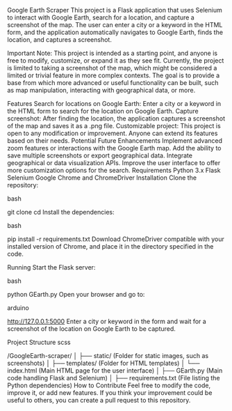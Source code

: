 Google Earth Scraper
This project is a Flask application that uses Selenium to interact with Google Earth, search for a location, and capture a screenshot of the map. The user can enter a city or a keyword in the HTML form, and the application automatically navigates to Google Earth, finds the location, and captures a screenshot.

Important Note: This project is intended as a starting point, and anyone is free to modify, customize, or expand it as they see fit. Currently, the project is limited to taking a screenshot of the map, which might be considered a limited or trivial feature in more complex contexts. The goal is to provide a base from which more advanced or useful functionality can be built, such as map manipulation, interacting with geographical data, or more.

Features
Search for locations on Google Earth: Enter a city or a keyword in the HTML form to search for the location on Google Earth.
Capture screenshot: After finding the location, the application captures a screenshot of the map and saves it as a .png file.
Customizable project: This project is open to any modification or improvement. Anyone can extend its features based on their needs.
Potential Future Enhancements
Implement advanced zoom features or interactions with the Google Earth map.
Add the ability to save multiple screenshots or export geographical data.
Integrate geographical or data visualization APIs.
Improve the user interface to offer more customization options for the search.
Requirements
Python 3.x
Flask
Selenium
Google Chrome and ChromeDriver
Installation
Clone the repository:

bash

git clone <repository-url>
cd <repository-folder>
Install the dependencies:

bash

pip install -r requirements.txt
Download ChromeDriver compatible with your installed version of Chrome, and place it in the directory specified in the code.

Running
Start the Flask server:

bash

python GEarth.py
Open your browser and go to:

arduino

http://127.0.0.1:5000
Enter a city or keyword in the form and wait for a screenshot of the location on Google Earth to be captured.

Project Structure
scss

/GoogleEarth-scraper/
│
├── static/ (Folder for static images, such as screenshots)
│
├── templates/ (Folder for HTML templates)
│   └── index.html (Main HTML page for the user interface)
│
├── GEarth.py (Main code handling Flask and Selenium)
│
├── requirements.txt (File listing the Python dependencies)
How to Contribute
Feel free to modify the code, improve it, or add new features. If you think your improvement could be useful to others, you can create a pull request to this repository.

